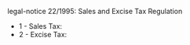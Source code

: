 legal-notice 22&#x2F;1995: Sales and Excise Tax Regulation

<ul>
			<li>1 - Sales Tax: <ul>
			</ul></li>			<li>2 - Excise Tax: <ul>
			</ul></li></ul>
